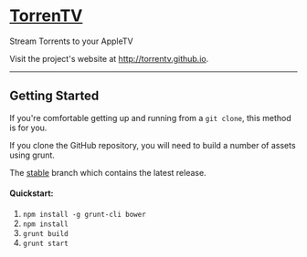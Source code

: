 # [TorrenTV](https://github.com/torrentv/torrentv)

Stream Torrents to your AppleTV

[](https://raw.githubusercontent.com/TorrenTV/TorrenTV.github.io/fc9f2a4562be69d6e1ed1c3521fb43fdf69ee72c/images/screen1.png)

Visit the project's website at <http://torrentv.github.io>.

***


## Getting Started

If you're comfortable getting up and running from a `git clone`, this method is for you.

If you clone the GitHub repository, you will need to build a number of assets using grunt.

The [stable](https://github.com/torrentv/torrentv/tree/stable) branch which contains the latest release.

#### Quickstart:

1. `npm install -g grunt-cli bower`
1. `npm install`
1. `grunt build`
1. `grunt start`

